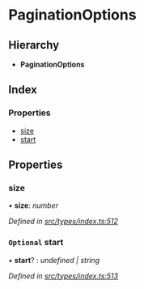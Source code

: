 # PaginationOptions

## Hierarchy

* **PaginationOptions**

## Index

### Properties

* [size](paginationoptions.md#size)
* [start](paginationoptions.md#optional-start)

## Properties

### size

• **size**: _number_

_Defined in_ [_src/types/index.ts:512_](https://github.com/PolymathNetwork/polymesh-sdk/blob/a0872cf4/src/types/index.ts#L512)

### `Optional` start

• **start**? : _undefined \| string_

_Defined in_ [_src/types/index.ts:513_](https://github.com/PolymathNetwork/polymesh-sdk/blob/a0872cf4/src/types/index.ts#L513)

